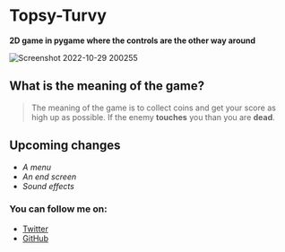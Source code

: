 # Topsy-Turvy
**2D game in pygame where the controls are the other way around**


![Screenshot 2022-10-29 200255](https://user-images.githubusercontent.com/99100535/198846438-20f9ce36-4cfe-4b53-a034-45499aed5140.png)

## What is the meaning of the game?
> The meaning of the game is to collect coins and get your score as high up as possible. If the enemy **touches** you than you are **dead**.

## Upcoming changes
- *A menu*
- *An end screen*
- *Sound effects*

### You can follow me on:
- [Twitter](https://twitter.com/JarneDM_)
- [GitHub](https://github.com/JarneDM)

